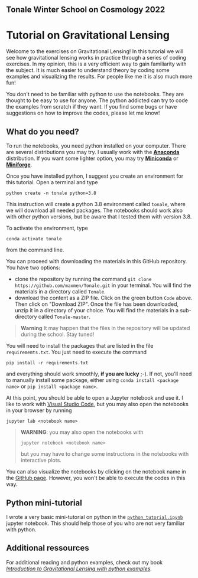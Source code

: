 ## Tonale Winter School on Cosmology 2022 

# Tutorial on Gravitational Lensing

Welcome to the exercises on Gravitational Lensing! In this tutorial we will see how gravitational lensing works in practice through a series of coding exercises. In my opinion, this is a very efficient way to gain familiarity with the subject. It is much easier to understand theory by coding some examples and visualizing the results. For people like me it is also much more fun!

You don't need to be familiar with python to use the notebooks. They are thought to be easy to use for anyone. The python addicted can try to code the examples from scratch if they want. If you find some bugs or have suggestions on how to improve the codes, please let me know!

## What do you need?
To run the notebooks, you need python installed on your computer. There are several distributions you may try. I usually work with the  [**Anaconda**](https://www.anaconda.com) distribution. If you want some lighter option, you may try [**Miniconda**](https://docs.conda.io/en/latest/miniconda.html) or [**Miniforge**](https://github.com/conda-forge/miniforge).

Once you have installed python, I suggest you create an environment for this tutorial. Open a terminal and type

`python create -n tonale python=3.8`

This instruction will create a python 3.8 environment called `tonale`, where we will download all needed packages. The notebooks should work also with other python versions, but be aware that I tested them with version 3.8. 

To activate the environment, type 

`conda activate tonale`

from the command line.

You can proceed with downloading the materials in this GitHub repository. You have two options:

* clone the repository by running the command
`git clone https://github.com/maxmen/Tonale.git` in your terminal. You will find the materials in a directory called `Tonale`. 
* download the content as a ZIP file. Click on the green button ```Code``` above. Then click on "Download ZIP". Once the file has been downloaded, unzip it in a directory of your choice. You will find the materials in a sub-directory called `Tonale-master`.

> **Warning**
> It may happen that the files in the repository will be updated during the school. Stay tuned!

You will need to install the packages that are listed in the file `requirememts.txt`. You just need to execute the command 

`pip install -r requirements.txt`

and everything should work smoothly, **if you are lucky** ;-). If not, you'll need to manually install some package, either using `conda install <package name>` or `pip install <package name>`.

At this point, you should be able to open a Jupyter notebook and use it. I like to work with [Visual Studio Code](https://code.visualstudio.com/), but you may also open the notebooks in your browser by running 

`jupyter lab <notebook name>`

>**WARNING**: you may also open the notebooks with 
>
>`jupyter notebook <notebook name>`
>
> but you may have to change some instructions in the notebooks with interactive plots.


You can also visualize the notebooks by clicking on the notebook name in the [GitHub page](https://github.com/maxmen/Tonale). However, you won't be able to execute the codes in this way.

## Python mini-tutorial
I wrote a very basic mini-tutorial on python in the [`python_tutorial.ipynb`](python_tutorial.ipynb) jupyter notebook. This should help those of you who are not very familiar with python.

## Additional ressources
For additional reading and python examples, check out my book [*Introduction to Gravitational Lensing with python examples*](https://link.springer.com/book/10.1007/978-3-030-73582-1).